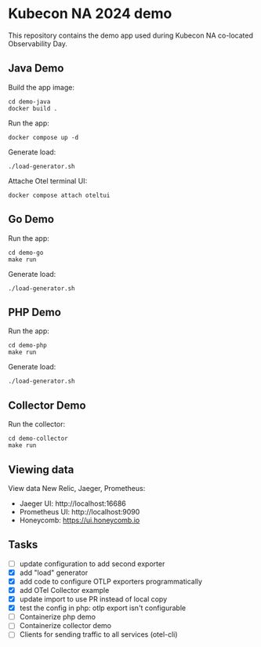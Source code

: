 # Kubecon NA 2024 demo

This repository contains the demo app used during Kubecon NA co-located
Observability Day.

## Java Demo

Build the app image:

```shell
cd demo-java
docker build .
```

Run the app:
```shell
docker compose up -d
```

Generate load:
```shell
./load-generator.sh
```

Attache Otel terminal UI:
```shell
docker compose attach oteltui
```

## Go Demo

Run the app:

```shell
cd demo-go
make run
```

Generate load:
```shell
./load-generator.sh
```

## PHP Demo

Run the app:

```shell
cd demo-php
make run
```

Generate load:
```shell
./load-generator.sh
```

## Collector Demo

Run the collector:

```shell
cd demo-collector
make run
```

## Viewing data

View data New Relic, Jaeger, Prometheus:

* Jaeger UI: http://localhost:16686
* Prometheus UI: http://localhost:9090
* Honeycomb: https://ui.honeycomb.io

## Tasks

- [ ] update configuration to add second exporter
- [x] add "load" generator
- [x] add code to configure OTLP exporters programmatically
- [x] add OTel Collector example
- [x] update import to use PR instead of local copy
- [x] test the config in php: otlp export isn't configurable
- [ ] Containerize php demo
- [ ] Containerize collector demo
- [ ] Clients for sending traffic to all services (otel-cli)
